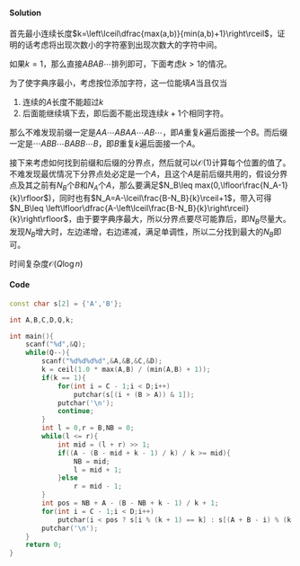 #### Solution
首先最小连续长度$k=\left\lceil\dfrac{max(a,b)}{min(a,b)+1}\right\rceil$，证明的话考虑将出现次数小的字符塞到出现次数大的字符中间。

如果$k=1$，那么直接$ABAB\cdots$排列即可，下面考虑$k>1$的情况。

为了使字典序最小，考虑按位添加字符，这一位能填$A$当且仅当
1. 连续的$A$长度不能超过$k$
2. 后面能继续填下去，即后面不能出现连续$k+1$个相同字符。

那么不难发现前缀一定是$AA\cdots ABAA\cdots AB\cdots$，即$A$重复$k$遍后面接一个$B$。而后缀一定是$\cdots ABB\cdots BABB\cdots B$，即$B$重复$k$遍后面接一个$A$。

接下来考虑如何找到前缀和后缀的分界点，然后就可以$\mathcal O(1)$计算每个位置的值了。不难发现最优情况下分界点处必定是一个$A$，且这个$A$是前后缀共用的，假设分界点及其之前有$N_B$个$B$和$N_A$个$A$，那么要满足$N_B\leq max(0,\lfloor\frac{N_A-1}{k}\rfloor$)，同时也有$N_A=A-\lceil\frac{B-N_B}{k}\rceil+1$，带入可得$N_B\leq \left\lfloor\dfrac{A-\left\lceil\frac{B-N_B}{k}\right\rceil}{k}\right\rfloor$，由于要字典序最大，所以分界点要尽可能靠后，即$N_B$尽量大。发现$N_B$增大时，左边递增，右边递减，满足单调性，所以二分找到最大的$N_B$即可。

时间复杂度$\mathcal O(Q\log n)$
#### Code
```cpp
const char s[2] = {'A','B'};

int A,B,C,D,Q,k;

int main(){
    scanf("%d",&Q);
    while(Q--){
        scanf("%d%d%d%d",&A,&B,&C,&D);
        k = ceil(1.0 * max(A,B) / (min(A,B) + 1));
        if(k == 1){
            for(int i = C - 1;i < D;i++)
                putchar(s[(i + (B > A)) & 1]);
            putchar('\n');
            continue;
        }
        int l = 0,r = B,NB = 0;
        while(l <= r){
            int mid = (l + r) >> 1;
            if((A - (B - mid + k - 1) / k) / k >= mid){
                NB = mid;
                l = mid + 1;
            }else
                r = mid - 1;
        }
        int pos = NB + A - (B - NB + k - 1) / k + 1;
        for(int i = C - 1;i < D;i++)
            putchar(i < pos ? s[i % (k + 1) == k] : s[(A + B - i) % (k + 1) != 0]);
        putchar('\n');
    }
    return 0;
}
```